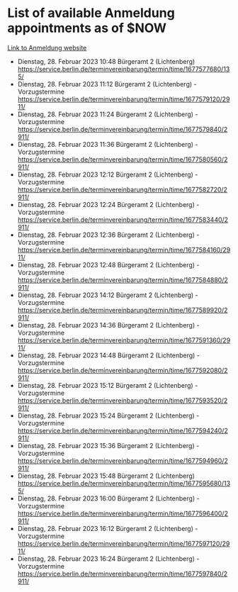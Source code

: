 # List of available Anmeldung appointments as of $NOW
[Link to Anmeldung website](https://service.berlin.de/terminvereinbarung/termin/tag.php?termin=1&anliegen[]=120686&dienstleisterlist=122210,122217,327316,122219,327312,122227,327314,122231,327346,122243,327348,122254,122252,329742,122260,329745,122262,329748,122271,327278,122273,327274,122277,327276,330436,122280,327294,122282,327290,122284,327292,122291,327270,122285,327266,122286,327264,122296,327268,150230,329760,122297,327286,122294,327284,122312,329763,122314,329775,122304,327330,122311,327334,122309,327332,317869,122281,327352,122279,329772,122283,122276,327324,122274,327326,122267,329766,122246,327318,122251,327320,122257,327322,122208,327298,122226,327300&herkunft=http%3A%2F%2Fservice.berlin.de%2Fdienstleistung%2F120686%2F)
- Dienstag, 28. Februar 2023 10:48 Bürgeramt 2 (Lichtenberg) https://service.berlin.de/terminvereinbarung/termin/time/1677577680/135/
- Dienstag, 28. Februar 2023 11:12 Bürgeramt 2 (Lichtenberg) - Vorzugstermine https://service.berlin.de/terminvereinbarung/termin/time/1677579120/2911/
- Dienstag, 28. Februar 2023 11:24 Bürgeramt 2 (Lichtenberg) - Vorzugstermine https://service.berlin.de/terminvereinbarung/termin/time/1677579840/2911/
- Dienstag, 28. Februar 2023 11:36 Bürgeramt 2 (Lichtenberg) - Vorzugstermine https://service.berlin.de/terminvereinbarung/termin/time/1677580560/2911/
- Dienstag, 28. Februar 2023 12:12 Bürgeramt 2 (Lichtenberg) - Vorzugstermine https://service.berlin.de/terminvereinbarung/termin/time/1677582720/2911/
- Dienstag, 28. Februar 2023 12:24 Bürgeramt 2 (Lichtenberg) - Vorzugstermine https://service.berlin.de/terminvereinbarung/termin/time/1677583440/2911/
- Dienstag, 28. Februar 2023 12:36 Bürgeramt 2 (Lichtenberg) - Vorzugstermine https://service.berlin.de/terminvereinbarung/termin/time/1677584160/2911/
- Dienstag, 28. Februar 2023 12:48 Bürgeramt 2 (Lichtenberg) - Vorzugstermine https://service.berlin.de/terminvereinbarung/termin/time/1677584880/2911/
- Dienstag, 28. Februar 2023 14:12 Bürgeramt 2 (Lichtenberg) - Vorzugstermine https://service.berlin.de/terminvereinbarung/termin/time/1677589920/2911/
- Dienstag, 28. Februar 2023 14:36 Bürgeramt 2 (Lichtenberg) - Vorzugstermine https://service.berlin.de/terminvereinbarung/termin/time/1677591360/2911/
- Dienstag, 28. Februar 2023 14:48 Bürgeramt 2 (Lichtenberg) - Vorzugstermine https://service.berlin.de/terminvereinbarung/termin/time/1677592080/2911/
- Dienstag, 28. Februar 2023 15:12 Bürgeramt 2 (Lichtenberg) - Vorzugstermine https://service.berlin.de/terminvereinbarung/termin/time/1677593520/2911/
- Dienstag, 28. Februar 2023 15:24 Bürgeramt 2 (Lichtenberg) - Vorzugstermine https://service.berlin.de/terminvereinbarung/termin/time/1677594240/2911/
- Dienstag, 28. Februar 2023 15:36 Bürgeramt 2 (Lichtenberg) - Vorzugstermine https://service.berlin.de/terminvereinbarung/termin/time/1677594960/2911/
- Dienstag, 28. Februar 2023 15:48 Bürgeramt 2 (Lichtenberg) https://service.berlin.de/terminvereinbarung/termin/time/1677595680/135/
- Dienstag, 28. Februar 2023 16:00 Bürgeramt 2 (Lichtenberg) - Vorzugstermine https://service.berlin.de/terminvereinbarung/termin/time/1677596400/2911/
- Dienstag, 28. Februar 2023 16:12 Bürgeramt 2 (Lichtenberg) - Vorzugstermine https://service.berlin.de/terminvereinbarung/termin/time/1677597120/2911/
- Dienstag, 28. Februar 2023 16:24 Bürgeramt 2 (Lichtenberg) - Vorzugstermine https://service.berlin.de/terminvereinbarung/termin/time/1677597840/2911/
